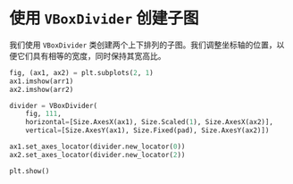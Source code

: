 # 使用 `VBoxDivider` 创建子图

我们使用 `VBoxDivider` 类创建两个上下排列的子图。我们调整坐标轴的位置，以便它们具有相等的宽度，同时保持其宽高比。

```python
fig, (ax1, ax2) = plt.subplots(2, 1)
ax1.imshow(arr1)
ax2.imshow(arr2)

divider = VBoxDivider(
    fig, 111,
    horizontal=[Size.AxesX(ax1), Size.Scaled(1), Size.AxesX(ax2)],
    vertical=[Size.AxesY(ax1), Size.Fixed(pad), Size.AxesY(ax2)])

ax1.set_axes_locator(divider.new_locator(0))
ax2.set_axes_locator(divider.new_locator(2))

plt.show()
```
